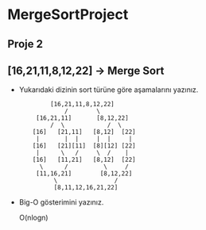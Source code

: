 # MergeSortProject
## Proje 2

## [16,21,11,8,12,22] -> Merge Sort


* Yukarıdaki dizinin sort türüne göre aşamalarını yazınız.

```
            [16,21,11,8,12,22]
                /        \
        [16,21,11]       [8,12,22]
            /  \            /  \
       [16]   [21,11]   [8,12]  [22]
        |       |  |     |  |     |
       [16]   [21][11]  [8][12] [22]
        |      \   /     \  /    |
       [16]   [11,21]   [8,12]  [22]
         \      /          \     /
        [11,16,21]        [8,12,22]
             \                /
             [8,11,12,16,21,22]
```

* Big-O gösterimini yazınız.

  O(nlogn)
